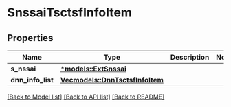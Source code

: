 # SnssaiTsctsfInfoItem

## Properties
Name | Type | Description | Notes
------------ | ------------- | ------------- | -------------
**s_nssai** | [***models::ExtSnssai**](ExtSnssai.md) |  | 
**dnn_info_list** | [**Vec<models::DnnTsctsfInfoItem>**](DnnTsctsfInfoItem.md) |  | 

[[Back to Model list]](../README.md#documentation-for-models) [[Back to API list]](../README.md#documentation-for-api-endpoints) [[Back to README]](../README.md)


